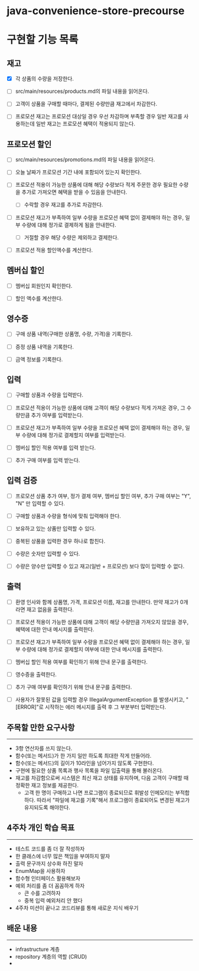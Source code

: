 # java-convenience-store-precourse

# 구현할 기능 목록


## 재고
- [x] 각 상품의 수량을 저장한다.
- [ ] src/main/resources/products.md의 파일 내용을 읽어온다.
- [ ] 고객이 상품을 구매할 때마다, 결제된 수량만큼 재고에서 차감한다.
- [ ] 프로모션 재고는 프로모션 대상일 경우 우선 차감하며 부족할 경우 일반 재고를 사용하는데
일반 재고는 프로모션 혜택이 적용되지 않는다.


## 프로모션 할인

- [ ] src/main/resources/promotions.md의 파일 내용을 읽어온다.
- [ ] 오늘 날짜가 프로모션 기간 내에 포함되어 있는지 확인한다.
- [ ] 프로모션 적용이 가능한 상품에 대해 해당 수량보다 적게 주문한 경우 필요한
수량을 추가로 가져오면 혜택을 받을 수 있음을 안내한다.
  - [ ] 수락할 경우 재고를 추가로 차감한다.
- [ ] 프로모션 재고가 부족하여 일부 수량을 프로모션 혜택 없이 결제해야 하는 경우,
일부 수량에 대해 정가로 결제하게 됨을 안내한다.
  - [ ] 거절할 경우 해당 수량은 제외하고 결제한다.
- [ ] 프로모션 적용 할인액수를 계산한다.


## 멤버십 할인

- [ ] 멤버십 회원인지 확인한다.
- [ ] 할인 액수를 계산한다.


## 영수증

- [ ] 구매 상품 내역(구매한 상품명, 수량, 가격)을 기록한다.
- [ ] 증정 상품 내역을 기록한다.
- [ ] 금액 정보를 기록한다.



## 입력
- [ ] 구매할 상품과 수량을 입력받다.
- [ ] 프로모션 적용이 가능한 상품에 대해 고객이 해당 수량보다 적게 가져온 경우, 
그 수량만큼 추가 여부를 입력받는다.
- [ ] 프로모션 재고가 부족하여 일부 수량을 프로모션 혜택 없이 결제해야 하는 경우, 
일부 수량에 대해 정가로 결제할지 여부를 입력받는다.
- [ ] 멤버십 할인 적용 여부를 입력 받는다.
- [ ] 추가 구매 여부를 입력 받는다.





## 입력 검증

- [ ] 프로모션 상품 추가 여부, 정가 결제 여부, 멤버십 할인 여부,
추가 구매 여부는 "Y", "N" 만 입력할 수 있다.
- [ ] 구매할 상품과 수량을 형식에 맞춰 입력해야 한다.
- [ ] 보유하고 있는 상품만 입력할 수 있다.
- [ ] 중복된 상품을 입력한 경우 하나로 합친다.
- [ ] 수량은 숫자만 입력할 수 있다.
- [ ] 수량은 양수만 입력할 수 있고 재고(일반 + 프로모션) 보다 많이 입력할 수 없다.


## 출력

- [ ] 환영 인사와 함께 상품명, 가격, 프로모션 이름, 재고를 안내한다. 
만약 재고가 0개라면 재고 없음을 출력한다.
- [ ] 프로모션 적용이 가능한 상품에 대해 고객이 해당 수량만큼 가져오지 않았을 경우, 
혜택에 대한 안내 메시지를 출력한다.
- [ ] 프로모션 재고가 부족하여 일부 수량을 프로모션 혜택 없이 결제해야 하는 경우, 
일부 수량에 대해 정가로 결제할지 여부에 대한 안내 메시지를 출력한다.
- [ ] 멤버십 할인 적용 여부를 확인하기 위해 안내 문구를 출력한다.
- [ ] 영수증을 출력한다.
- [ ] 추가 구매 여부를 확인하기 위해 안내 문구를 출력한다.
- [ ] 사용자가 잘못된 값을 입력할 경우 IllegalArgumentException 를 발생시키고, 
"[ERROR]"로 시작하는 에러 메시지를 출력 후 그 부분부터 입력받는다.





## 주목할 만한 요구사항

---
- 3항 연산자를 쓰지 않는다.
- 함수(또는 메서드)가 한 가지 일만 하도록 최대한 작게 만들어라.
- 함수(또는 메서드)의 길이가 10라인을 넘어가지 않도록 구현한다.
- 구현에 필요한 상품 목록과 행사 목록을 파일 입출력을 통해 불러온다.
- 재고를 차감함으로써 시스템은 최신 재고 상태를 유지하며,
다음 고객이 구매할 때 정확한 재고 정보를 제공한다.
  - 고객 한 명이 구매하고 나면 프로그램이 종료되므로 휘발성 인메모리는 부적합하다. 따라서
"파일에 재고를 기록"해서 프로그램이 종료되어도 변경된 재고가 유지되도록 해야한다.


## 4주차 개인 학습 목표

---
- 테스트 코드를 좀 더 잘 작성하자
- 한 클래스에 너무 많은 책임을 부여하지 말자
- 출력 문구까지 상수화 하진 말자
- EnumMap을 사용하자
- 함수형 인터페이스 활용해보자
- 예외 처리를 좀 더 꼼꼼하게 하자
  - 큰 수를 고려하자
  - 중복 입력 예외처리 안 했다
- 4주차 미션이 끝나고 코드리뷰를 통해 새로운 지식 배우기


## 배운 내용

---
- infrastructure 계층
- repository 계층의 역할 (CRUD)
- 